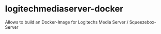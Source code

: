 # logitechmediaserver-docker
Allows to build an Docker-Image for Logitechs Media Server / Squeezebox-Server
